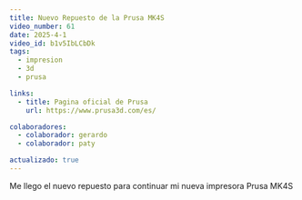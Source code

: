 ```yaml
---
title: Nuevo Repuesto de la Prusa MK4S
video_number: 61
date: 2025-4-1
video_id: b1v5IbLCbDk
tags:
  - impresion
  - 3d
  - prusa

links:
  - title: Pagina oficial de Prusa
    url: https://www.prusa3d.com/es/

colaboradores:
  - colaborador: gerardo
  - colaborador: paty

actualizado: true 
---
```


Me llego el nuevo repuesto para continuar mi nueva impresora Prusa MK4S
